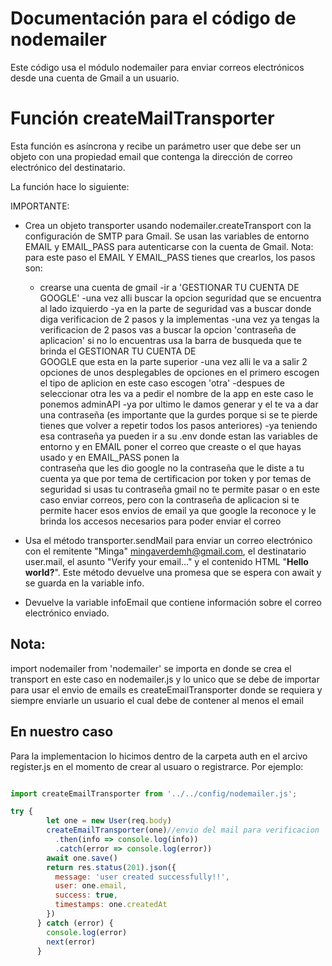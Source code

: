 # Documentación para el código de nodemailer

Este código usa el módulo nodemailer para enviar correos electrónicos desde una cuenta de Gmail a un usuario.

# Función createMailTransporter

Esta función es asíncrona y recibe un parámetro user que debe ser un objeto con una propiedad email que contenga la dirección de correo electrónico del destinatario.

La función hace lo siguiente:

IMPORTANTE:

- Crea un objeto transporter usando nodemailer.createTransport con la configuración de SMTP para Gmail. Se usan las variables de entorno EMAIL y EMAIL_PASS para autenticarse con la cuenta de Gmail.
Nota: para este paso el EMAIL Y EMAIL_PASS tienes que crearlos, los pasos son:
    - crearse una cuenta de gmail
    -ir a 'GESTIONAR TU CUENTA DE GOOGLE'
    -una vez alli buscar la opcion seguridad que se encuentra al lado izquierdo
    -ya en la parte de seguridad vas a buscar donde diga verificacion de 2 pasos y la implementas 
    -una vez ya tengas la verificacion de 2 pasos vas a buscar la opcion 'contraseña de aplicacion' si no lo encuentras usa la barra de busqueda que te brinda el GESTIONAR TU CUENTA DE  
     GOOGLE que esta en la parte superior 
    -una vez alli le va a salir 2 opciones de unos desplegables de opciones en el primero escogen el tipo de aplicion en este caso escogen 'otra' 
    -despues de seleccionar otra les va a pedir el nombre de la app en este caso le ponemos adminAPI 
    -ya por ultimo le damos generar y el te va a dar una contraseña (es importante que la gurdes porque si se te pierde tienes que volver a repetir todos los pasos anteriores)
    -ya teniendo esa contraseña ya pueden ir a su .env donde estan las variables de entorno y en EMAIL poner el correo que creaste o el que hayas usado y en EMAIL_PASS ponen la        
     contraseña que les dio google no la contraseña que le diste a tu cuenta ya que por tema de certificacion por token y por temas de seguridad si usas tu contraseña gmail no te permite 
     pasar o en este caso enviar correos, pero con la contraseña de aplicacion si te permite hacer esos envios de email ya que google la reconoce y le brinda los accesos necesarios para 
     poder enviar el correo


- Usa el método transporter.sendMail para enviar un correo electrónico con el remitente "Minga" <mingaverdemh@gmail.com>, el destinatario user.mail, el asunto "Verify your email..." y el contenido HTML "<b>Hello world?</b>". Este método devuelve una promesa que se espera con await y se guarda en la variable info.

- Devuelve la variable infoEmail que contiene información sobre el correo electrónico enviado.

## Nota: 

import nodemailer from 'nodemailer' se importa en donde se crea el transport en este caso en nodemailer.js y lo unico que se debe de importar para usar el envio de emails es createEmailTransporter donde se requiera y siempre enviarle un usuario el cual debe de contener al menos el email

## En nuestro caso 

Para la implementacion lo hicimos dentro de la carpeta auth en el arcivo register.js en el momento de crear al usuaro o registrarce. Por ejemplo:

```js

import createEmailTransporter from '../../config/nodemailer.js';

try {
        let one = new User(req.body)
        createEmailTransporter(one)//envio del mail para verificacion
          .then(info => console.log(info))
          .catch(error => console.log(error))
        await one.save()
        return res.status(201).json({
          message: 'user created successfully!!',
          user: one.email,
          success: true,
          timestamps: one.createdAt  
        })
      } catch (error) {
        console.log(error)
        next(error)
      }

```

